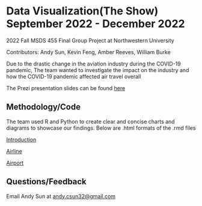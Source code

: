 # Data Visualization(The Show) September 2022 - December 2022
2022 Fall MSDS 455 Final Group Project at Northwestern University

Contributors: Andy Sun, Kevin Feng, Amber Reeves, William Burke

Due to the drastic change in the aviation industry during the COVID-19 pandemic, The team wanted to investigate the impact on the industry and how the COVID-19
pandemic affected air travel overall

The Prezi presentation slides can be found [here](https://prezi.com/p/cn4e3ndvlptc/?present=1)
## Methodology/Code
The team used R and Python to create clear and concise charts and diagrams to showcase our findings. Below are .html formats of the .rmd files

[Introduction](https://htmlpreview.github.io/?https://github.com/csun32/DataVisualization-TheShow/blob/main/html%20Rmd/The-Show--Introduction-Vis-.html)

[Airline](https://htmlpreview.github.io/?https://github.com/csun32/DataVisualization-TheShow/blob/main/html%20Rmd/The%20Show%20(Airline).html)

[Airport](://htmlpreview.github.io/?https://github.com/csun32/DataVisualization-TheShow/blob/main/html%20Rmd/The-Show--Introduction-Vis-.html)

## Questions/Feedback

Email Andy Sun at andy.csun32@gmail.com
